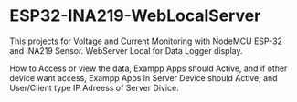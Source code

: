 # ESP32-INA219-WebLocalServer
This projects for Voltage and Current Monitoring with NodeMCU ESP-32 and INA219 Sensor.
WebServer Local for Data Logger display.

How to Access or view the data, Exampp Apps should Active,
  and if other device want access, Exampp Apps in Server Device should Active, and User/Client type IP Adreess of Server Divice.
  
  
